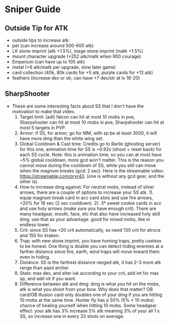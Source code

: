 # Sniper Guide

## Outside Tip for ATK
 - outside tips to increase atk: 
 - pet (can increase around 500-600 atk)
 - LK stone imprint (atk +1.5%), mage stone imprint (matk +1.5%)
 - mount character upgrade (+252 atk/matk when 900 courage)
 - Emperium (can have up to 105 atk)
 - metal (+6 atk/matk per upgrade, slow later game)
 - card collection (40k, 80k cards for +5 atk, purple cards for +12 atk)
 - feathers (increase dex or str, can have +7 dex/str at lv 18-20)

## SharpShooter
- These are some interesting facts about SS that I don't have the motivation to make that video.
  1. Target limit: (adl) falcon can hit at most 10 mobs in pve, Sharpshooter can hit at most 10 mobs in pve, Sharpshooter can hit at most 5 targets in PVP.
  2. Armor: if SS, for armor, go for MM, with sp be at least 3000, it will have more dmg than the white wing set.
  3. Global Cooldown & Cast time: Credits go to Rarile (ghosting server) for this one, animation time for SS is ~0.92s (shoot + reset back) for each SS cycle. Note: this is animation time, so you can at most have ~5% global cooldown, more gcd won't matter. This is the reason you cannot move during the cooldown of SS, while you still can move when the magnum breaks (gcd: 2 sec). Here is the streamable video: https://streamable.com/pryr43. (one is without any gcd gear, and the other is).
  4. How to increase dmg against: For neutral mobs, instead of silver arrows, there are a couple of options to increase your SS atk. 1). equip magnum break card in acc card slots and use fire arrows, +20% for 18 sec (2 sec cooldown). 2). 3* sweet cookie cards in acc and use holy arrows (make sure you have enough crit). There are many headgear, mouth, face, etc that also have increased holy skill dmg. use that as your advantage. good for mixed mobs, like in endless tower.
  5. Crit: since SS has +20 crit automatically, so need 130 crit for atroce and 150 for kraken. 
  6. Trap: with new stone imprint, you have homing traps, pretty useless to be honest. One thing is doable you can detect hiding enemies at a farther distance since fire, earth, wind traps will move toward them even in hiding.
  7. Distance: SS is the farthest distance ranged atk, it has 2-3 more atk range than aspd archer. 
  8. Stats: max dex, and alter luk according to your crit, add int for max sp, and add vit if you want.
  9. Difference between atk and dmg: dmg is what you hit on the mobs, atk is what you shoot from your bow. Why does that matter? OB card/OB illusion card only doubles one of your dmg if you are hitting 10 mobs at the same time. Hunter fly has a 50% (5% * 10 mobs) chance of healing yourself when hitting 10 mobs. Some headgear effect: your atk has 3% increase 5% atk meaning 3% of your all 1 s SS, so increase one in every 33 shots on average.
